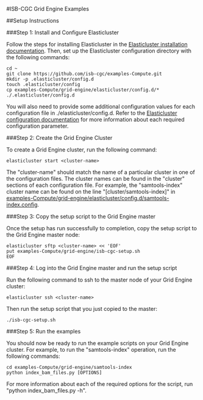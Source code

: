 #ISB-CGC Grid Engine Examples

##Setup Instructions

###Step 1: Install and Configure Elasticluster

Follow the steps for installing Elasticluster in the [Elasticluster installation documentation](http://elasticluster.readthedocs.org/en/latest/install.html).  Then, set up the Elasticluster configuration directory with the following commands:
```
cd ~
git clone https://github.com/isb-cgc/examples-Compute.git
mkdir -p .elasticluster/config.d
touch .elasticluster/config
cp examples-Compute/grid-engine/elasticluster/config.d/* ./.elasticluster/config.d
```

You will also need to provide some additional configuration values for each configuration file in ./elasticluster/config.d.  Refer to the [Elasticluster configuration documentation](http://elasticluster.readthedocs.org/en/latest/configure.html) for more information about each required configuration parameter.

###Step 2: Create the Grid Engine Cluster

To create a Grid Engine cluster, run the following command:
```
elasticluster start <cluster-name>
```

The "cluster-name" should match the name of a particular cluster in one of the configuration files.  The cluster names can be found in the "cluster" sections of each configuration file.  For example, the "samtools-index" cluster name can be found on the line "[cluster/samtools-index]" in [examples-Compute/grid-engine/elasticluster/config.d/samtools-index.config](elasticluster/config.d/samtools-index.config).

###Step 3: Copy the setup script to the Grid Engine master 

Once the setup has run successfully to completion, copy the setup script to the Grid Engine master node:
```
elasticluster sftp <cluster-name> << 'EOF'
put examples-Compute/grid-engine/isb-cgc-setup.sh
EOF
```

###Step 4: Log into the Grid Engine master and run the setup script

Run the following command to ssh to the master node of your Grid Engine cluster:
```
elasticluster ssh <cluster-name>
```

Then run the setup script that you just copied to the master:
```
./isb-cgc-setup.sh
```
###Step 5: Run the examples

You should now be ready to run the example scripts on your Grid Engine cluster.  For example, to run the "samtools-index" operation, run the following commands:
```
cd examples-Compute/grid-engine/samtools-index
python index_bam_files.py [OPTIONS]
```

For more information about each of the required options for the script, run "python index_bam_files.py -h".
